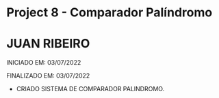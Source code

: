 # Project 8 - Comparador Palíndromo



# JUAN RIBEIRO



INICIADO EM: 03/07/2022

FINALIZADO EM: 03/07/2022



- CRIADO SISTEMA DE COMPARADOR PALINDROMO.
